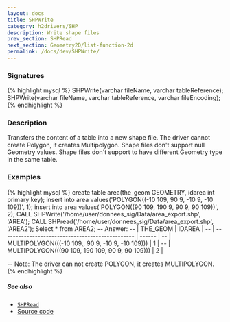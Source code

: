 ```yaml
---
layout: docs
title: SHPWrite
category: h2drivers/SHP
description: Write shape files
prev_section: SHPRead
next_section: Geometry2D/list-function-2d
permalink: /docs/dev/SHPWrite/
---
```


### Signatures

{% highlight mysql %}
SHPWrite(varchar fileName, varchar tableReference);
SHPWrite(varchar fileName, varchar tableReference, 
         varchar fileEncoding);
{% endhighlight %}

### Description
Transfers the content of a table into a new shape file.
The driver cannot create Polygon, it creates Multipolygon.
Shape files don't support null Geometry values.
Shape files don't support to have different Geometry type in the same table.

### Examples

{% highlight mysql %}
create table area(the_geom GEOMETRY, idarea int primary key); 
insert into area values('POLYGON((-10 109, 90 9, -10 9, 
                                  -10 109))', 1); 
insert into area values('POLYGON((90 109, 190 9, 90 9, 
                                  90 109))', 2); 
CALL SHPWrite('/home/user/donnees_sig/Data/area_export.shp', 
              'AREA'); 
CALL SHPread('/home/user/donnees_sig/Data/area_export.shp', 
             'AREA2');
Select * from AREA2;
-- Answer: 
-- |                     THE_GEOM                     | IDAREA |
-- | ------------------------------------------------ | ------ |
-- | MULTIPOLYGON(((-10 109,, 90 9, -10 9, -10 109))) |      1 |
-- | MULTIPOLYGON(((90 109, 190 109, 90 9, 90 109)))  |      2 |

-- Note: The driver can not create POLYGON, it creates MULTIPOLYGON.
{% endhighlight %}

##### See also

* [`SHPRead`](../SHPRead)
* <a href="https://github.com/irstv/H2GIS/blob/a8e61ea7f1953d1bad194af926a568f7bc9aac96/h2drivers/src/main/java/org/h2gis/drivers/shp/SHPWrite.java" target="_blank">Source code</a>
